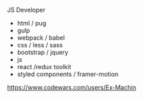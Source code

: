 JS Developer

- html / pug
- gulp
- webpack / babel
- css / less / sass
- bootstrap / jquery
- js
- react /redux toolkit
- styled components / framer-motion

https://www.codewars.com/users/Ex-Machin
